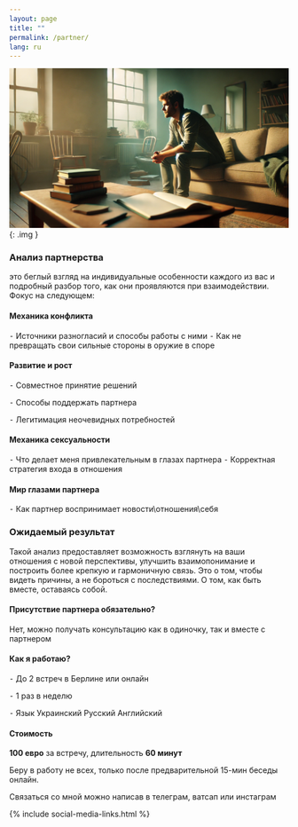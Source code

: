 ```yaml
---
layout: page
title: ""
permalink: /partner/
lang: ru
---
```


![Alt text](/assets/images/tmp.png){: .img }

### Анализ партнерства
это беглый взгляд на индивидуальные особенности каждого из вас
и подробный разбор того, как они проявляются при взаимодействии. 
Фокус на следующем:

#### Механика конфликта 
⁃ Источники разногласий и способы работы с ними
⁃ Как не превращать свои сильные стороны в оружие в споре

#### Развитие и рост
⁃ Совместное принятие решений

⁃ Способы поддержать партнера

⁃ Легитимация неочевидных потребностей 

#### Механика сексуальности
⁃ Что делает меня привлекательным в глазах партнера
⁃ Корректная стратегия входа в отношения

#### Мир глазами партнера
⁃ Как партнер воспринимает новости\отношения\себя

### Ожидаемый результат
Такой анализ предоставляет возможность взглянуть на ваши отношения с новой перспективы, улучшить взаимопонимание и построить более крепкую и гармоничную связь. 
Это о том, чтобы видеть причины, а не бороться с последствиями.
О том, как быть вместе, оставаясь собой.

#### Присутствие партнера обязательно?
Нет, можно получать консультацию как в одиночку, так и вместе с партнером

#### Как я работаю?
⁃ До 2 встреч в Берлине или онлайн

⁃ 1 раз в неделю

⁃ Язык Украинский Русский Английский

#### Стоимость
**100 евро** за встречу, длительность **60 минут**

Беру в работу не всех, только после предварительной 15-мин беседы онлайн.

Связаться со мной можно написав в телеграм, ватсап или инстаграм

{% include social-media-links.html %}


